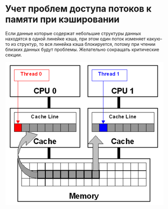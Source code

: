 # Учет проблем доступа потоков к памяти при кэшировании
Если данные которые содержат небольшие структуры данных 
находятся в одной линейке кэша, при этом один поток изменяет
какую-то из структур, то вся линейка кэша блокируется, потому 
при чтении близких данных будут проблемы. Желательно сокращать критические секции.

![logo](./lec4_71_ris_0.gif)

